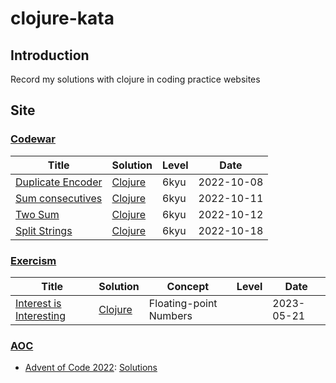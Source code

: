 # clojure-kata
## Introduction
Record my solutions with clojure in coding practice websites
## Site
### [Codewar](https://www.codewars.com/dashboard)
|Title|Solution|Level|Date|
|-----|--------|-----|----|
|[Duplicate Encoder](https://www.codewars.com/kata/54b42f9314d9229fd6000d9c/clojure)|[Clojure](https://github.com/wu790616/clojure-kata/blob/master/codewar/src/duplicate_encoder.clj)|6kyu|2022-10-08|
|[Sum consecutives](https://www.codewars.com/kata/55eeddff3f64c954c2000059/clojure)|[Clojure](https://github.com/wu790616/clojure-kata/blob/master/codewar/src/sum_consecutives.clj)|6kyu|2022-10-11|
|[Two Sum](https://www.codewars.com/kata/52c31f8e6605bcc646000082/clojure)|[Clojure](https://github.com/wu790616/clojure-kata/blob/master/codewar/src/two_sum.clj)|6kyu|2022-10-12|
|[Split Strings](https://www.codewars.com/kata/515de9ae9dcfc28eb6000001/clojure)|[Clojure](https://github.com/wu790616/clojure-kata/blob/master/codewar/src/split_strings.clj)|6kyu|2022-10-18|
### [Exercism](https://exercism.org/dashboard)
|Title|Solution|Concept|Level|Date|
|-----|--------|-------|-----|----|
|[Interest is Interesting](https://exercism.org/tracks/clojure/exercises/interest-is-interesting)|[Clojure](https://github.com/wu790616/clojure-kata/blob/master/exercism/src/interest_is_interesting.clj)|Floating-point Numbers||2023-05-21|
### [AOC](https://adventofcode.com/)
- [Advent of Code 2022](https://adventofcode.com/2022): [Solutions](https://github.com/wu790616/clojure-kata/tree/master/aoc2022)
